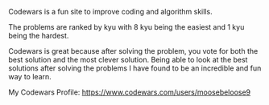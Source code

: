 Codewars is a fun site to improve coding and algorithm skills.

The problems are ranked by kyu with 8 kyu being the easiest and 1 kyu being the hardest.

Codewars is great because after solving the problem, you vote for both the best solution and the most clever solution.  Being able to look at the best solutions after solving the problems I have found to be an incredible and fun way to learn.  

My Codewars Profile: https://www.codewars.com/users/moosebeloose9